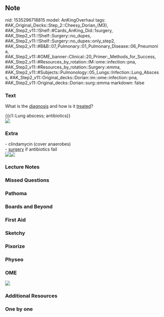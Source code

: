 ## Note
nid: 1535296718815
model: AnKingOverhaul
tags: #AK_Original_Decks::Step_2::Cheesy_Dorian_(M3), #AK_Step2_v11::!Shelf::#Cards_AnKing_Did::1surgery, #AK_Step2_v11::!Shelf::Surgery::no_dupes, #AK_Step2_v11::!Shelf::Surgery::no_dupes::only_step2, #AK_Step2_v11::#B&B::07_Pulmonary::01_Pulmonary_Disease::06_Pneumonia, #AK_Step2_v11::#OME_banner::Clinical::20_Primer:_Methods_for_Success, #AK_Step2_v11::#Resources_by_rotation::IM::ome::infection::pna, #AK_Step2_v11::#Resources_by_rotation::Surgery::emma, #AK_Step2_v11::#Subjects::Pulmonology::05_Lungs::Infection::Lung_Abscess, #AK_Step2_v11::Original_decks::Dorian::im::ome::infection::pna, #AK_Step2_v11::Original_decks::Dorian::surg::emma
markdown: false

### Text
What is the <u>diagnosis</u> and how is it <u>treated</u>?
<div>
  {{c1::Lung abscess; antibiotics}}
  <div><img src="Lung-abscess-300x252.jpg"></div>
</div>

### Extra
<div>
  - clindamycin (cover anaerobes)
</div>
<div>
  - <u>surgery</u> if antibiotics fail
</div><img src="paste-1602795895521281.jpg"><img src=
"paste-1601374261346305.jpg">

### Lecture Notes


### Missed Questions


### Pathoma


### Boards and Beyond


### First Aid


### Sketchy


### Pixorize


### Physeo


### OME
<div class="ome-widget">
  <a href="https://onlinemeded.org/spa/surgery?ref=anki"><img src=
  "_OME_AnkiFlashcards_Topic_4.png"></a>
</div>

### Additional Resources


### One by one

